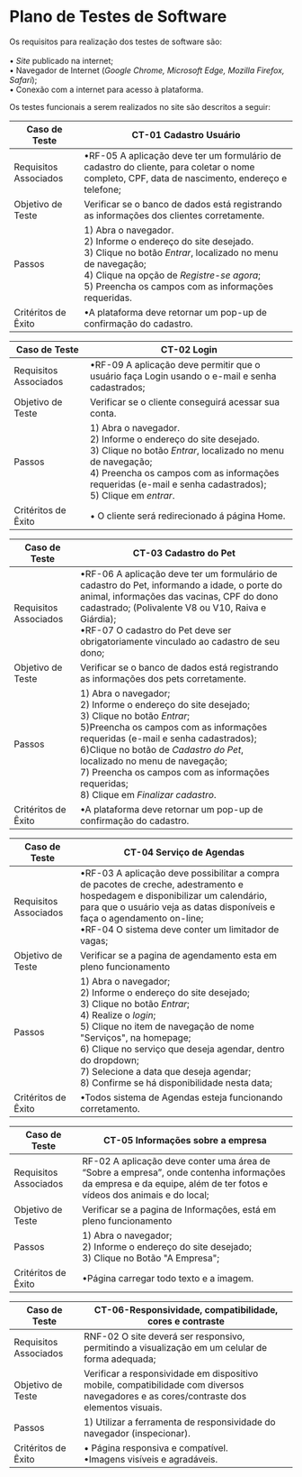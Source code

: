 # Plano de Testes de Software

Os requisitos para realização dos testes de software são:
<br><br>
 •	_Site_ publicado na internet;<br/>
 •	Navegador de Internet (_Google Chrome, Microsoft Edge, Mozilla Firefox, Safari_);<br/>
 •	Conexão com a internet para acesso à plataforma.<br/>

Os testes funcionais a serem realizados no site são descritos a seguir:
 

| **Caso de Teste** | **CT-01 Cadastro Usuário**|
|---|---|
| Requisitos Associados|•RF-05 A aplicação deve ter um formulário de cadastro do cliente, para coletar o nome completo, CPF, data de nascimento, endereço e telefone; |
|Objetivo de Teste | Verificar se o banco de dados está registrando as informações dos clientes corretamente.|
| Passos | 1) Abra o navegador.<br/> 2) Informe o endereço do site desejado. <br/> 3) Clique no botão _Entrar_, localizado no menu de navegação; <br/> 4) Clique na opção de _Registre-se agora_;<br/> 5) Preencha os campos com as informações requeridas.|
|Critéritos de Êxito| •A plataforma deve retornar um pop-up de confirmação do cadastro. |

| **Caso de Teste** | **CT-02 Login**|
|---|---|
| Requisitos Associados|•RF-09 A aplicação deve permitir que o usuário faça Login usando o e-mail e senha cadastrados; |
|Objetivo de Teste | Verificar se o cliente conseguirá acessar sua conta.|
| Passos | 1) Abra o navegador.<br/> 2) Informe o endereço do site desejado. <br/> 3) Clique no botão _Entrar_, localizado no menu de navegação; <br/> 4)  Preencha os campos com as informações requeridas (e-mail e senha cadastrados);<br/> 5) Clique em _entrar_.|
|Critéritos de Êxito| • O cliente será redirecionado á página Home. |

| **Caso de Teste** | **CT-03 Cadastro do Pet**|
|---|---|
| Requisitos Associados|•RF-06 A aplicação deve ter um formulário de cadastro do Pet, informando a idade, o porte do animal, informações das vacinas, CPF do dono cadastrado; (Polivalente V8 ou V10, Raiva e Giárdia);<br> •RF-07 O cadastro do Pet deve ser obrigatoriamente vinculado ao cadastro de seu dono; |
|Objetivo de Teste | Verificar se o banco de dados está registrando as informações dos pets corretamente.|
| Passos |1) Abra o navegador;<br/> 2) Informe o endereço do site desejado; <br/> 3) Clique no botão _Entrar_;  <br/>  5)Preencha os campos com as informações requeridas (e-mail e senha cadastrados); <br/> 6)Clique no botão de _Cadastro do Pet_, localizado no menu de navegação;  <br/> 7) Preencha os campos com as informações requeridas; <br/> 8) Clique em _Finalizar cadastro_.
|Critéritos de Êxito| •A plataforma deve retornar um pop-up de confirmação do cadastro. |

| **Caso de Teste** | **CT-04 Serviço de Agendas**|
|---|---|
| Requisitos Associados |•RF-03 A aplicação deve possibilitar a compra de pacotes de creche, adestramento e hospedagem e disponibilizar um calendário, para que o usuário veja as datas disponíveis e faça o agendamento on-line;<br> •RF-04 O sistema deve conter um limitador de vagas;  |
|Objetivo de Teste | Verificar se a pagina de agendamento esta em pleno funcionamento |
| Passos |  1) Abra o navegador;<br/> 2) Informe o endereço do site desejado; <br/> 3) Clique no botão _Entrar_;  <br/> 4) Realize o _login_;<br/> 5) Clique no item de navegação de nome "Serviços", na homepage; <br/> 6) Clique no serviço que deseja agendar, dentro do dropdown; <br/> 7) Selecione a data que deseja agendar; <br/> 8) Confirme se há disponibilidade nesta data;|
|Critéritos de Êxito| •Todos sistema de Agendas esteja funcionando corretamento.|


|**Caso de Teste** | **CT-05 Informações sobre a empresa**|
|---|---|
| Requisitos Associados |RF-02 A aplicação deve conter uma área de “Sobre a empresa”, onde contenha informações da empresa e da equipe, além de ter fotos e vídeos dos animais e do local; |
|Objetivo de Teste | Verificar se a pagina de Informaçôes, está em pleno funcionamento |
| Passos | 1) Abra o navegador;<br/> 2) Informe o endereço do site desejado; <br/> 3) Clique no Botão "A Empresa"; |
|Critéritos de Êxito| •Página carregar todo texto e a imagem. |

 |**Caso de Teste** | **CT-06-Responsividade, compatibilidade, cores e contraste**|
|---|---|
| Requisitos Associados |RNF-02 O site deverá ser responsivo, permitindo a visualização em um celular de forma adequada; 
|Objetivo de Teste | Verificar a responsividade em dispositivo mobile, compatibilidade com diversos navegadores e as cores/contraste dos elementos visuais. |
| Passos |  1) Utilizar a ferramenta de responsividade do navegador (inspecionar).|
|Critéritos de Êxito| •	Página responsiva e compatível. <br> •Imagens visíveis e agradáveis.|



 
